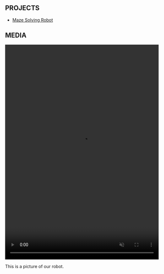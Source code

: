 ## PROJECTS
  
- [Maze Solving Robot](LAB4.MD)
  
## MEDIA
  
<video width="500" height="700" src="IMG_6084.mp4" type="video/mp4" preload="auto" autoplay muted loop>
</video>
  
This is a picture of our robot.  